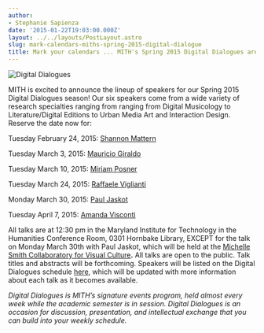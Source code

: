 ```yaml
---
author:
- Stephanie Sapienza
date: '2015-01-22T19:03:00.000Z'
layout: ../../layouts/PostLayout.astro
slug: mark-calendars-miths-spring-2015-digital-dialogue
title: Mark your calendars ... MITH's Spring 2015 Digital Dialogues are coming up!
---
```


![Digital Dialogues](/assets/images/2009-12-header_digital-dialogues-h.jpg)

MITH is excited to announce the lineup of speakers for our Spring 2015 Digital Dialogues season! Our six speakers come from a wide variety of research specialties ranging from ranging from Digital Musicology to Literature/Digital Editions to Urban Media Art and Interaction Design. Reserve the date now for:

Tuesday February 24, 2015: [Shannon Mattern](http://mith.umd.edu/dialogues/dd_spring-2015-shannon-mattern/ "Shannon Mattern: Strata of Sentience: Deep Mapping the Media City")

Tuesday March 3, 2015: [Mauricio Giraldo](http://mith.umd.edu/dialogues/dd_spring-2015-mauricio-giraldo/ "Mauricio Giraldo Digital Dialogue")

Tuesday March 10, 2015: [Miriam Posner](http://mith.umd.edu/dialogues/dd_spring-2015-miriam-posner/ "Miriam Posner Digital Dialogue")

Tuesday March 24, 2015: [Raffaele Viglianti](http://mith.umd.edu/dialogues/dd_spring-2015-raffaele-viglianti/ "Raffaele Viglianti Digital Dialogue")

Monday March 30, 2015: [Paul Jaskot](http://mith.umd.edu/dialogues/dd_spring-2015-paul-jaskot/ "Paul Jaskot Digital Dialogue")

Tuesday April 7, 2015: [Amanda Visconti](http://mith.umd.edu/dialogues/dd_spring-2015-amanda-visconti/ "Amanda Visconti: Do read the comments: Designing digital editions for a public humanities conversation")

All talks are at 12:30 pm in the Maryland Institute for Technology in the Humanities Conference Room, 0301 Hornbake Library, EXCEPT for the talk on Monday March 30th with Paul Jaskot, which will be held at the [Michelle Smith Collaboratory for Visual Culture](http://michellesmithcollaboratory.umd.edu/)**.** All talks are open to the public. Talk titles and abstracts will be forthcoming. Speakers will be listed on the Digital Dialogues schedule [here](http://mith.umd.edu/digital-dialogues/schedule/), which will be updated with more information about each talk as it becomes available.

_Digital Dialogues is MITH’s signature events program, held almost every week while the academic semester is in session. Digital Dialogues is an occasion for discussion, presentation, and intellectual exchange that you can build into your weekly schedule._